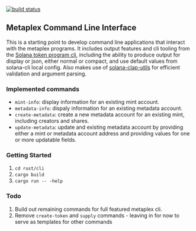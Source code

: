 [![build status](https://github.com/CalebEverett/metaplex/actions/workflows/rust-cli.yml/badge.svg)](https://github.com/CalebEverett/metaplex/actions/workflows/rust-cli.yml)


## Metaplex Command Line Interface

This is a starting point to develop command line applications that interact with the metaplex programs. It includes output features and cli tooling from the [Solana token program cli](https://github.com/solana-labs/solana-program-library/tree/master/token/cli/src), including the ability to produce output for display or json, either normal or compact, and use default values from solana-cli local config. Also makes use of [solana-clap-utils](https://github.com/solana-labs/solana/tree/master/clap-utils) for efficient validation and argument parsing.

### Implemented commands

* `mint-info`: display information for an existing mint account.
* `metadata-info`: dispaly information for an existing metadata account.
* `create-metadata`: create a new metadata account for an existing mint, including creators and shares.
* `update-metadata`: update and existing metadata account by providing either a mint or metadata account address and providing values for one or more updatable fields.

### Getting Started

1. `cd rust/cli`
2. `cargo build`
3. `cargo run -- -help`

### Todo
1. Build out remaining commands for full featured metaplex cli.
2. Remove `create-token` and `supply` commands - leaving in for now to serve as templates for other commands